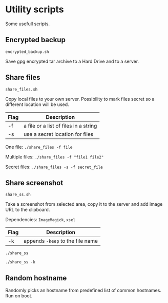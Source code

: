 # Utility scripts

Some usefull scripts.

## Encrypted backup

`encrypted_backup.sh`

Save gpg encrypted tar archive to a Hard Drive and to a server.


## Share files

`share_files.sh`

Copy local files to your own server. Possibility to mark files secret so a
different location will be used.

| Flag | Description                           |
| ---- | ------------------------------------- |
| -f   | a file or a list of files in a string |
| -s   | use a secret location for files       |

One file:
`./share_files -f file`

Multiple files:
`./share_files -f "file1 file2"`

Secret files:
`./share_files -s -f secret_file`


## Share screenshot

`share_ss.sh`

Take a screenshot from selected area, copy it to the server and add image URL
to the clipboard.

Dependencies: `ImageMagick`, `xsel`

| Flag | Description                     |
| ---- | ------------------------------- |
| -k   | appends `-keep` to the file name|

`./share_ss`

`./share_ss -k`


## Random hostname

Randomly picks an hostname from predefined list of common hostnames. Run on
boot.
